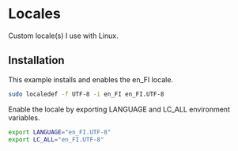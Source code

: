# Locales

Custom locale(s) I use with Linux.

## Installation

This example installs and enables the en_FI locale.

```bash
sudo localedef -f UTF-8 -i en_FI en_FI.UTF-8
```

Enable the locale by exporting LANGUAGE and LC_ALL environment variables.

```bash
export LANGUAGE="en_FI.UTF-8"
export LC_ALL="en_FI.UTF-8"
```
